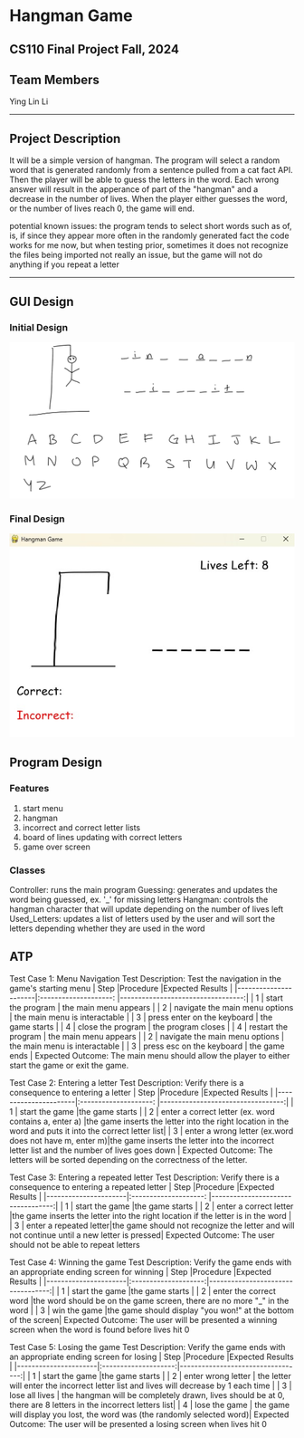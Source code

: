# Hangman Game
## CS110 Final Project  Fall, 2024

## Team Members

Ying Lin Li
***

## Project Description

It will be a simple version of hangman. The program will select a random word that is generated randomly from a sentence pulled from a cat fact API. Then the player will be able to guess the letters in the word. Each wrong answer will result in the apperance of part of the "hangman" and a decrease in the number of lives. When the player either guesses the word, or the number of lives reach 0, the game will end.

potential known issues: 
the program tends to select short words such as of, is, if since they appear more often in the randomly generated fact
the code works for me now, but when testing prior, sometimes it does not recognize the files being imported
not really an issue, but the game will not do anything if you repeat a letter
***    

## GUI Design

### Initial Design

![initial gui](assets/gui.jpg)

### Final Design

![final gui](assets/finalgui.jpg)

## Program Design

### Features

1. start menu
2. hangman
3. incorrect and correct letter lists
4. board of lines updating with correct letters
5. game over screen

### Classes

Controller: runs the main program
Guessing: generates and updates the word being guessed, ex. '_' for missing letters
Hangman: controls the hangman character that will update depending on the number of lives left
Used_Letters: updates a list of letters used by the user and will sort the letters depending whether they are used in the word

## ATP

Test Case 1: Menu Navigation
Test Description: Test the navigation in the game's starting menu
| Step                 |Procedure                       |Expected Results                   |
|----------------------|:--------------------:          |----------------------------------:|
|  1                   | start the program              | the main menu appears             |
|  2                   | navigate the main menu options | the main menu is interactable     |
|  3                   | press enter on the keyboard    | the game starts                   |
|  4                   | close the program              | the program closes                |
|  4                   | restart the program            | the main menu appears             |
|  2                   | navigate the main menu options | the main menu is interactable     |
|  3                   | press esc on the keyboard      | the game ends                     |
Expected Outcome: The main menu should allow the player to either start the game or exit the game.

Test Case 2: Entering a letter
Test Description: Verify there is a consequence to entering a letter
| Step                 |Procedure                                               |Expected Results                   |
|----------------------|:--------------------:                                  |----------------------------------:|
|  1                   | start the game                                         |the game  starts  |
|  2                   | enter a correct letter (ex. word contains a, enter a)  |the game inserts the letter into the right location in the word and puts it into the correct letter list|
|  3                   | enter a wrong letter (ex.word does not have m, enter m)|the game inserts the letter into the incorrect letter list and the number of lives goes down |
Expected Outcome: The letters will be sorted depending on the correctness of the letter.

Test Case 3: Entering a repeated letter
Test Description: Verify there is a consequence to entering a repeated letter
| Step                 |Procedure               |Expected Results                   |
|----------------------|:--------------------:  |----------------------------------:|
|  1                   | start the game         |the game  starts                   |
|  2                   | enter a correct letter |the game inserts the letter into the right location if the letter is in the word |
|  3                   | enter a repeated letter|the game should not recognize the letter and will not continue until a new letter is pressed|
Expected Outcome: The user should not be able to repeat letters

Test Case 4: Winning the game
Test Description: Verify the game ends with an appropriate ending screen for winning
| Step                 |Procedure             |Expected Results                   |
|----------------------|:--------------------:|----------------------------------:|
|  1                   | start the game         |the game starts                  |
|  2                   | enter the correct word |the word should be on the game screen, there are no more "_" in the word |
|  3                   | win the game           |the game should display "you won!" at the bottom of the screen|
Expected Outcome: The user will be presented a winning screen when the word is found before lives hit 0

Test Case 5: Losing the game
Test Description: Verify the game ends with an appropriate ending screen for losing
| Step                 |Procedure             |Expected Results                   |
|----------------------|:--------------------:|----------------------------------:|
|  1                   | start the game         |the game  starts  |
|  2                   | enter wrong letter     | the letter will enter the incorrect letter list and lives will decrease by 1 each time |
|  3                   | lose all lives         | the hangman will be completely drawn, lives should be at 0, there are 8 letters in the incorrect letters list|
|  4                   | lose the game          | the game will display you lost, the word was (the randomly selected word)|
Expected Outcome: The user will be presented a losing screen when lives hit 0